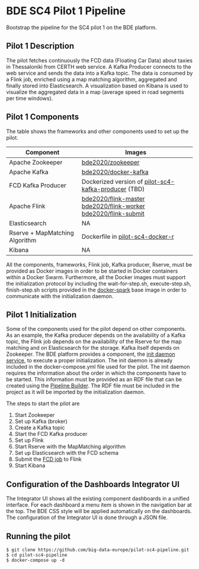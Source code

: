 # BDE SC4 Pilot 1 Pipeline

Bootstrap the pipeline for the SC4 pilot 1 on the BDE platform.

## Pilot 1 Description
The pilot fetches continuously the FCD data (Floating Car Data)  about taxies in Thessaloniki from CERTH web service. 
A Kafka Producer connects to the web service and sends the data into a Kafka topic. The data is consumed by a Flink job, 
enriched using a map matching algorithm, aggregated and finally stored into Elasticsearch. A visualization based on 
Kibana is used to visualize the aggregated data in a map (average speed in road segments per time windows).
  
## Pilot 1 Components
The table shows the frameworks and other components used to set up the pilot.

|Component | Images |
|----------|--------|
|Apache Zookeeper|[bde2020/zookeeper](https://hub.docker.com/r/bde2020/zookeeper/)|
|Apache Kafka|[bde2020/docker-kafka](https://hub.docker.com/r/bde2020/docker-kafka/)|
|FCD Kafka Producer|Dockerized version of [pilot-sc4-kafka-producer](https://github.com/big-data-europe/pilot-sc4-kafka-producer) (TBD)|
|Apache Flink|[bde2020/flink-master](https://hub.docker.com/r/bde2020/docker-kafka/) <br> [bde2020/flink-worker](https://hub.docker.com/r/bde2020/flink-worker/) <br> [bde2020/flink-submit](https://hub.docker.com/r/bde2020/flink-worker/)|
|Elasticsearch|NA|
|Rserve + MapMatching Algorithm|Dockerfile in [pilot-sc4-docker-r](https://github.com/big-data-europe/pilot-sc4-docker-r)|
|Kibana|NA|

All the components, frameworks, Flink job, Kafka producer, Rserve, must be provided as Docker images in order to be 
started in Docker containers within a Docker Swarm. Furthermore, all the Docker images must support the initialization
protocol by including the wait-for-step.sh, execute-step.sh, finish-step.sh scripts provided in the [docker-spark](https://github.com/big-data-europe/docker-spark/tree/master/base) base 
image in order to communicate with the initialization daemon.
 
## Pilot 1 Initialization
Some of the components used for the pilot depend on other components. As an example, the Kafka producer depends on 
the availability of a Kafka topic, the Flink job depends on the availability of the Rserve for the map matching and 
on Elasticsearch for the storage. Kafka itself depends on Zookeeper. The BDE platform provides a component, the 
[init daemon service](https://github.com/big-data-europe/mu-init-daemon-service), to execute a proper initialization.
The init daemon is already included in the docker-compose.yml file used for the pilot. The init daemon requires the 
information about the order in which the components have to be started. This information must be provided as an RDF 
file that can be created using the [Pipeline Builder](https://github.com/big-data-europe/app-pipeline-builder). The
RDF file must be included in the project as it will be imported by the initialization daemon.

The steps to start the pilot are 

1. Start Zookeeper
2. Set up Kafka (broker)
3. Create a Kafka topic
4. Start the FCD Kafka producer
5. Set up Flink 
6. Start Rserve with the MapMatching algorithm
7. Set up Elasticsearch with the FCD schema
8. Submit the [FCD job](https://github.com/big-data-europe/pilot-sc4-flink-kafka-consumer) to Flink
9. Start Kibana  

## Configuration of the Dashboards Integrator UI
The Integrator UI shows all the existing component dashboards in a unified interface. For each dashboard a menu item is 
shown in the navigation bar at the top. The BDE CSS style will be applied automatically on the dashboards. The configuration 
of the Integrator UI is done through a JSON file.

## Running the pilot
```
$ git clone https://github.com/big-data-europe/pilot-sc4-pipeline.git
$ cd pilot-sc4-pipeline
$ docker-compose up -d
```

